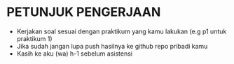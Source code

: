 # PETUNJUK PENGERJAAN

- Kerjakan soal sesuai dengan praktikum yang kamu lakukan (e.g p1 untuk praktikum 1)
- Jika sudah jangan lupa push hasilnya ke github repo pribadi kamu
- Kasih ke aku (wa) h-1 sebelum asistensi
